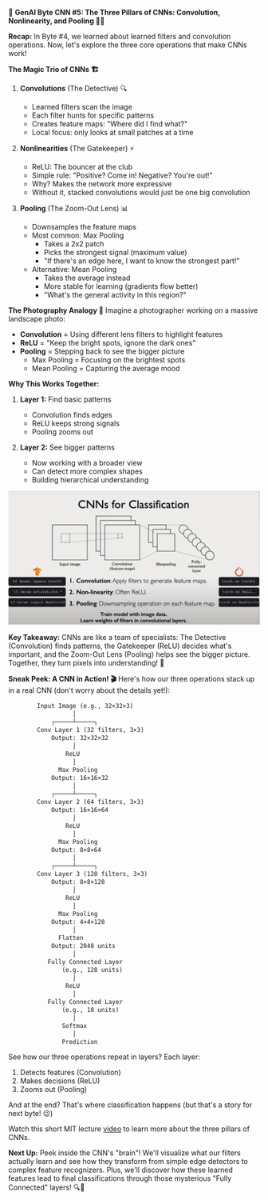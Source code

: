 🧠 **GenAI Byte CNN #5: The Three Pillars of CNNs: Convolution, Nonlinearity, and Pooling 🔄✨**

**Recap:** In Byte #4, we learned about learned filters and convolution operations. Now, let's explore the three core operations that make CNNs work!

**The Magic Trio of CNNs 🏗️**

1. **Convolutions** (The Detective) 🔍
   - Learned filters scan the image
   - Each filter hunts for specific patterns
   - Creates feature maps: "Where did I find what?"
   - Local focus: only looks at small patches at a time

2. **Nonlinearities** (The Gatekeeper) ⚡
   - ReLU: The bouncer at the club
   - Simple rule: "Positive? Come in! Negative? You're out!"
   - Why? Makes the network more expressive
   - Without it, stacked convolutions would just be one big convolution

3. **Pooling** (The Zoom-Out Lens) 📊
   - Downsamples the feature maps
   - Most common: Max Pooling
     - Takes a 2x2 patch
     - Picks the strongest signal (maximum value)
     - "If there's an edge here, I want to know the strongest part!"
   - Alternative: Mean Pooling
     - Takes the average instead
     - More stable for learning (gradients flow better)
     - "What's the general activity in this region?"

**The Photography Analogy 📸**
Imagine a photographer working on a massive landscape photo:
- **Convolution** = Using different lens filters to highlight features
- **ReLU** = "Keep the bright spots, ignore the dark ones"
- **Pooling** = Stepping back to see the bigger picture
  - Max Pooling = Focusing on the brightest spots
  - Mean Pooling = Capturing the average mood

**Why This Works Together:**
1. **Layer 1:** Find basic patterns
   - Convolution finds edges
   - ReLU keeps strong signals
   - Pooling zooms out

2. **Layer 2:** See bigger patterns
   - Now working with a broader view
   - Can detect more complex shapes
   - Building hierarchical understanding

![05-cnn-operations.jpeg](./assets/05-cnn-operations.jpeg)

**Key Takeaway:**
CNNs are like a team of specialists: The Detective (Convolution) finds patterns, the Gatekeeper (ReLU) decides what's important, and the Zoom-Out Lens (Pooling) helps see the bigger picture. Together, they turn pixels into understanding! 🎯

**Sneak Peek: A CNN in Action! 🎬**
Here's how our three operations stack up in a real CNN (don't worry about the details yet!):
```
        Input Image (e.g., 32×32×3)
                  │
            ┌─────┴─────┐
        Conv Layer 1 (32 filters, 3×3)
            Output: 32×32×32
                  │
                ReLU
                  │
              Max Pooling
            Output: 16×16×32
                  │
            ┌─────┴─────┐
        Conv Layer 2 (64 filters, 3×3)
            Output: 16×16×64
                  │
                ReLU
                  │
              Max Pooling
            Output: 8×8×64
                  │
            ┌─────┴─────┐
        Conv Layer 3 (128 filters, 3×3)
            Output: 8×8×128
                  │
                ReLU
                  │
              Max Pooling
            Output: 4×4×128
                  │
              Flatten
            Output: 2048 units
                  │
           Fully Connected Layer
               (e.g., 128 units)
                  │
                ReLU
                  │
           Fully Connected Layer
               (e.g., 10 units)
                  │
               Softmax
                  │
               Prediction
```
See how our three operations repeat in layers? Each layer:
1. Detects features (Convolution)
2. Makes decisions (ReLU)
3. Zooms out (Pooling)

And at the end? That's where classification happens (but that's a story for next byte! 😉)

Watch this short MIT lecture [video](https://drive.google.com/file/d/1TuVd9cPTxWOPGEZFUkdwYH7Arz9dgRJy/view?usp=sharing) to learn more about the three pillars of CNNs.

**Next Up:** Peek inside the CNN's "brain"! We'll visualize what our filters actually learn and see how they transform from simple edge detectors to complex feature recognizers. Plus, we'll discover how these learned features lead to final classifications through those mysterious "Fully Connected" layers! 🔍🧩